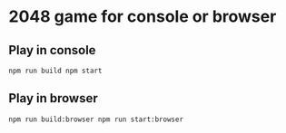 # 2048 game for console or browser

## Play in console
`npm run build
npm start`

## Play in browser
`npm run build:browser
npm run start:browser`
